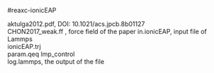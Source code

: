 #reaxc-ionicEAP

aktulga2012.pdf, DOI: 10.1021/acs.jpcb.8b01127  
CHON2017_weak.ff , force field of the paper
in.ionicEAP, input file of Lammps           
ionicEAP.trj  
param.qeq
lmp_control   
log.lammps, the output of the file


